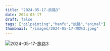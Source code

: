 ```yaml
---
title: "2024-05-17-旅路3"
date: 2024-05-17
draft: false
tags: ["oilpainting","hanfu","旅路","animal"]
thumbnail: "/images/2024-05-17-旅路3.jpeg"
---
```


![2024-05-17-旅路3](/images/2024-05-17-旅路3.jpeg)